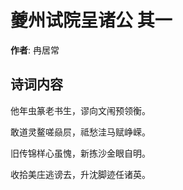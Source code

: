 # 夔州试院呈诸公  其一

**作者**: 冉居常

## 诗词内容

他年虫篆老书生，谬向文闱预领衡。

敢道灵鳌嗟赑屃，祗愁洼马赋峥嵘。

旧传锦样心虽愧，新拣沙金眼自明。

收拾美庄逃谤去，升沈脚迹任诸英。

